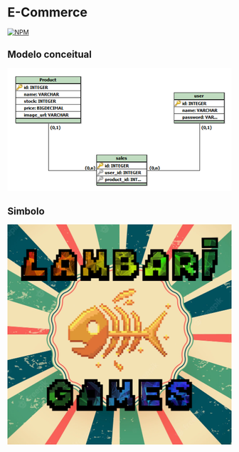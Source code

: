 # E-Commerce
[![NPM](https://img.shields.io/npm/l/react)](https://github.com/RodriguesLucas/project_eCommerce/blob/main/LICENSE)

## Modelo conceitual
![Modelo Conceitual](https://github.com/RodriguesLucas/project_eCommerce/blob/main/ASSETS/ModeloConceitual.png)

## Simbolo
![Simbolo](https://github.com/RodriguesLucas/project_eCommerce/blob/main/ASSETS/simbolo.png)
